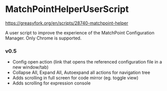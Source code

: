 # MatchPointHelperUserScript

https://greasyfork.org/en/scripts/28740-matchpoint-helper

A user script to improve the experience of the MatchPoint Configuration Manager. Only Chrome is supported.

### v0.5 
* Config open action (link that opens the referenced configuration file in a new window/tab)
* Collapse All, Expand All, Autoexpand all actions for navigation tree
* Adds scrolling in full screen for code mirror (eg. toggle view)
* Adds scrolling for expression console
